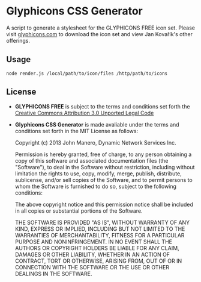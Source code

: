 Glyphicons CSS Generator
========================
A script to generate a stylesheet for the GLYPHICONS FREE icon set. Please
visit [glyphicons.com](http://glyphicons.com/) to download the icon set and
view Jan Kovařík's other offerings.

## Usage
```node render.js /local/path/to/icon/files /http/path/to/icons```

## License
* **GLYPHICONS FREE** is subject to the terms and conditions set forth the
    [Creative Commons Attribution 3.0 Unported Legal Code](http://creativecommons.org/licenses/by/3.0/legalcode)

* **Glyphicons CSS Generator** is made avaliable under the terms and conditions
	set forth in the MIT License as follows:

    Copyright (c) 2013 John Manero, Dynamic Network Services Inc.
    
    Permission is hereby granted, free of charge, to any person obtaining a
    copy of this software and associated documentation files (the "Software"),
    to deal in the Software without restriction, including without limitation
    the rights to use, copy, modify, merge, publish, distribute, sublicense,
    and/or sell copies of the Software, and to permit persons to whom the
    Software is furnished to do so, subject to the following conditions:
    
    The above copyright notice and this permission notice shall be included in
    all copies or substantial portions of the Software.
    
    THE SOFTWARE IS PROVIDED "AS IS", WITHOUT WARRANTY OF ANY KIND, EXPRESS OR
    IMPLIED, INCLUDING BUT NOT LIMITED TO THE WARRANTIES OF MERCHANTABILITY,
    FITNESS FOR A PARTICULAR PURPOSE AND NONINFRINGEMENT. IN NO EVENT SHALL THE
    AUTHORS OR COPYRIGHT HOLDERS BE LIABLE FOR ANY CLAIM, DAMAGES OR OTHER
    LIABILITY, WHETHER IN AN ACTION OF CONTRACT, TORT OR OTHERWISE, ARISING
    FROM, OUT OF OR IN CONNECTION WITH THE SOFTWARE OR THE USE OR OTHER
    DEALINGS IN THE SOFTWARE.
